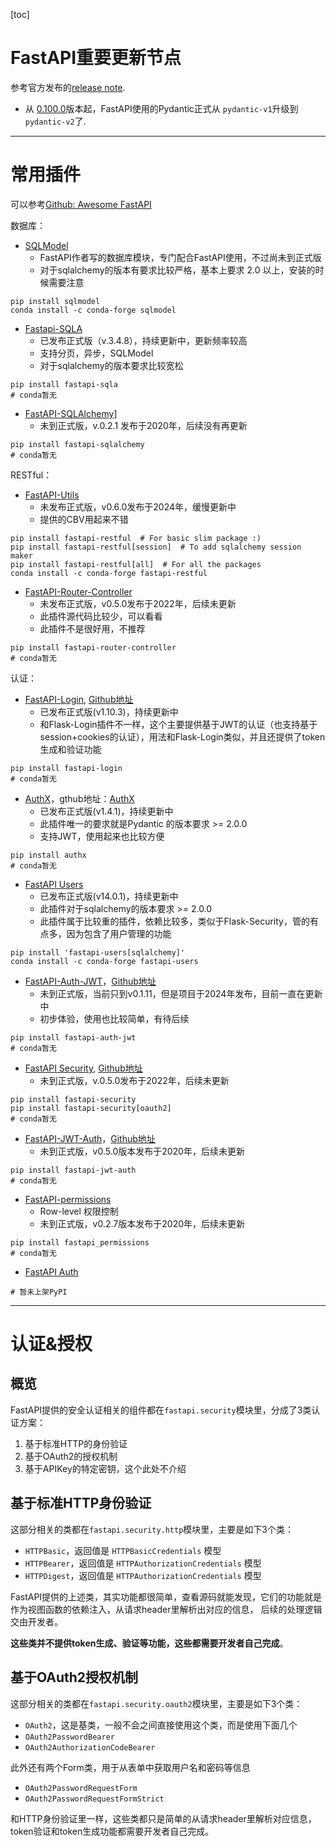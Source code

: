 [toc]

# FastAPI重要更新节点
参考官方发布的[release note](https://fastapi.tiangolo.com/release-notes/#release-notes).

+ 从 [0.100.0](https://fastapi.tiangolo.com/release-notes/#01000)版本起，FastAPI使用的Pydantic正式从 `pydantic-v1`升级到`pydantic-v2`了.

------
# 常用插件
可以参考[Github: Awesome FastAPI](https://github.com/yshan2028/awesome-fastapi/blob/main/README.md)

数据库：
- [SQLModel](https://sqlmodel.tiangolo.com/)
  - FastAPI作者写的数据库模块，专门配合FastAPI使用，不过尚未到正式版
  - 对于sqlalchemy的版本有要求比较严格，基本上要求 2.0 以上，安装的时候需要注意 
```shell
pip install sqlmodel
conda install -c conda-forge sqlmodel 
```
- [Fastapi-SQLA](https://github.com/dialoguemd/fastapi-sqla)
  - 已发布正式版（v.3.4.8），持续更新中，更新频率较高
  - 支持分页，异步，SQLModel
  - 对于sqlalchemy的版本要求比较宽松
```shell
pip install fastapi-sqla
# conda暂无
```
- [FastAPI-SQLAlchemy](https://github.com/mfreeborn/fastapi-sqlalchemy)]
  - 未到正式版，v.0.2.1 发布于2020年，后续没有再更新 
```shell
pip install fastapi-sqlalchemy
# conda暂无
```

RESTful：
- [FastAPI-Utils](https://fastapi-utils.davidmontague.xyz/)
  - 未发布正式版，v0.6.0发布于2024年，缓慢更新中
  - 提供的CBV用起来不错
```shell
pip install fastapi-restful  # For basic slim package :)
pip install fastapi-restful[session]  # To add sqlalchemy session maker
pip install fastapi-restful[all]  # For all the packages
conda install -c conda-forge fastapi-restful 
```
- [FastAPI-Router-Controller](https://github.com/KiraPC/fastapi-router-controller)
  - 未发布正式版，v0.5.0发布于2022年，后续未更新
  - 此插件源代码比较少，可以看看
  - 此插件不是很好用，不推荐
```shell
pip install fastapi-router-controller
# conda暂无
```


认证：
- [FastAPI-Login](https://fastapi-login.readthedocs.io/), [Github地址](https://github.com/MushroomMaula/fastapi_login)
  - 已发布正式版(v1.10.3)，持续更新中 
  - 和Flask-Login插件不一样，这个主要提供基于JWT的认证（也支持基于session+cookies的认证），用法和Flask-Login类似，并且还提供了token生成和验证功能
```shell
pip install fastapi-login
# conda暂无
```
- [AuthX](https://authx.yezz.me/)，gthub地址：[AuthX](https://github.com/yezz123/AuthX?tab=readme-ov-file)
  - 已发布正式版(v1.4.1)，持续更新中
  - 此插件唯一的要求就是Pydantic 的版本要求 >= 2.0.0
  - 支持JWT，使用起来也比较方便
```shell
pip install authx
# conda暂无
```
- [FastAPI Users](https://fastapi-users.github.io/fastapi-users/latest/)
  - 已发布正式版(v14.0.1)，持续更新中 
  - 此插件对于sqlalchemy的版本要求 >= 2.0.0
  - 此插件属于比较重的插件，依赖比较多，类似于Flask-Security，管的有点多，因为包含了用户管理的功能
```shell
pip install 'fastapi-users[sqlalchemy]'
conda install -c conda-forge fastapi-users
```
- [FastAPI-Auth-JWT](https://deepmancer.github.io/fastapi-auth-jwt/)，[Github地址](https://github.com/deepmancer/fastapi-auth-jwt)
  - 未到正式版，当前只到v0.1.11，但是项目于2024年发布，目前一直在更新中
  - 初步体验，使用也比较简单，有待后续
```shell
pip install fastapi-auth-jwt
# conda暂无
```
- [FastAPI Security](https://jacobsvante.github.io/fastapi-security/), [Github地址](https://github.com/jacobsvante/fastapi-security)
  - 未到正式版，v.0.5.0发布于2022年，后续未更新 
```shell
pip install fastapi-security
pip install fastapi-security[oauth2]
# conda暂无
```
- [FastAPI-JWT-Auth](https://indominusbyte.github.io/fastapi-jwt-auth/)，[Github地址](https://github.com/IndominusByte/fastapi-jwt-auth?tab=readme-ov-file)
  - 未到正式版，v0.5.0版本发布于2020年，后续未更新 
```shell
pip install fastapi-jwt-auth
# conda暂无
```
- [FastAPI-permissions](https://github.com/holgi/fastapi-permissions)
  - Row-level 权限控制
  - 未到正式版，v0.2.7版本发布于2020年，后续未更新 
```shell
pip install fastapi_permissions
# conda暂无
```
- [FastAPI Auth](https://github.com/dmontagu/fastapi-auth)
```shell
# 暂未上架PyPI
```


----------
# 认证&授权

## 概览
FastAPI提供的安全认证相关的组件都在`fastapi.security`模块里，分成了3类认证方案：
1. 基于标准HTTP的身份验证
2. 基于OAuth2的授权机制
3. 基于APIKey的特定密钥，这个此处不介绍

## 基于标准HTTP身份验证
这部分相关的类都在`fastapi.security.http`模块里，主要是如下3个类：
+ `HTTPBasic`，返回值是 `HTTPBasicCredentials` 模型
+ `HTTPBearer`，返回值是 `HTTPAuthorizationCredentials` 模型
+ `HTTPDigest`，返回值是 `HTTPAuthorizationCredentials` 模型

FastAPI提供的上述类，其实功能都很简单，查看源码就能发现，它们的功能就是作为视图函数的依赖注入，从请求header里解析出对应的信息，
后续的处理逻辑交由开发者。

**这些类并不提供token生成、验证等功能，这些都需要开发者自己完成**。

## 基于OAuth2授权机制
这部分相关的类都在`fastapi.security.oauth2`模块里，主要是如下3个类：
+ `OAuth2`，这是基类，一般不会之间直接使用这个类，而是使用下面几个
+ `OAuth2PasswordBearer`
+ `OAuth2AuthorizationCodeBearer`

此外还有两个Form类，用于从表单中获取用户名和密码等信息
+ `OAuth2PasswordRequestForm`
+ `OAuth2PasswordRequestFormStrict`

和HTTP身份验证里一样，这些类都只是简单的从请求header里解析对应信息，token验证和token生成功能都需要开发者自己完成。